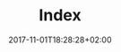 ---
title: Index
date: 2017-11-01T18:28:28+02:00
draft: false
description: Lorem ipsum dolor sit amet, consectetur adipisicing elit. Dolor cumque magnam aliquid, explicabo amet quasi eveniet reprehenderit dolorum exercitationem maiores provident ex error, tenetur.

header:
  description: Nous sommes <span class="accent-text">Marmotte Productions Sàrl</span>. Bienvenue.
  image:
    url: home-hero.png
    alt: The top of mountain image
    media: "(max-width: 46.25em)"
    params:
    - options: 1130x500
    - options: 848x443
      cmd: Fit
    - options: 565x420
      cmd: Fit
    - options: 360x318
      cmd: Fit
text_groups:
  - name: Intro
    description: Lorem ipsum dolor sit amet, consectetur adipisicing elit. Quia esse aut, blanditiis ullam. Similique quo iusto ipsa, excepturi autem voluptate consectetur sit quae praesentium <span class="default-text bold-text">aliquam molestiae</span> minima ex perferendis aut unde tempora amet esse inventore quaerat molestias eum distinctio eligendi ducimus. Commodi voluptatem ab debitis inventore, laborum at maiores reiciendis dolor deleniti ipsam distinctio voluptas eos autem quidem a quia laboriosam similique soluta rem? Eum.
projects:
  - title: Everything is temporary
    type: Long-métrage documentaire
    link: /projets/everythingistemporary
    image:
      url: everythingistemporary.jpg
      alt: Projet en développement
      media: "(max-width: 46.25em)"
      params:
      - options: 1130x590
      - options: 848x443
      - options: 565x420
      - options: 360x318 Left
  - title: La Lune se lève
    type: Court-métrage de fiction
    link: /projets/laluneseleve
    image:
      url: laluneseleve.jpg
      alt: Projet en développement
      media: "(max-width: 46.25em)"
      params:
      - options: 1130x590
      - options: 848x443
      - options: 565x420
      - options: 360x318 Left
---